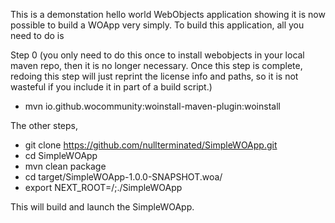 This is a demonstation hello world WebObjects application showing it is now possible to build a WOApp very simply. To build this application, all you need to do is

Step 0 (you only need to do this once to install webobjects in your local maven repo, then it is no longer necessary. Once this step is complete, redoing this step will just reprint the license info and paths, so it is not wasteful if you include it in part of a build script.)

* mvn io.github.wocommunity:woinstall-maven-plugin:woinstall

The other steps,

* git clone https://github.com/nullterminated/SimpleWOApp.git
* cd SimpleWOApp
* mvn clean package
* cd target/SimpleWOApp-1.0.0-SNAPSHOT.woa/
* export NEXT_ROOT=/;./SimpleWOApp

This will build and launch the SimpleWOApp.
